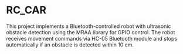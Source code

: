 # RC_CAR
This project implements a Bluetooth-controlled robot with ultrasonic obstacle detection using the MRAA library for GPIO control. The robot receives movement commands via HC-05 Bluetooth module and stops automatically if an obstacle is detected within 10 cm.
